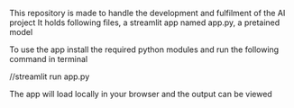 This repository is made to handle the development and fulfilment of the AI project
It holds following files, a streamlit app named app.py, a pretained model

To use the app install the required python modules and run the following command in terminal

//streamlit run app.py


The app will load locally in your browser and the output can be viewed
